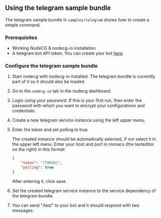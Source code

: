 ## Using the telegram sample bundle

The telegram sample bundle in `samples/telegram` shows how to create a simple command.

### Prerequisites

* Working NodeCG & nodecg-io installation
* A telegram bot API token. You can create your bot [here](https://t.me/botfather).

### Configure the telegram sample bundle

1. Start nodecg with nodecg-io installed. The telegram bundle is currently part of it so it should also be loaded.

2. Go to the `nodecg-io` tab in the nodecg dashboard.

3. Login using your password. If this is your first run, then enter the password with which you want to encrypt your configurations and credentials.

4. Create a new telegram service instance using the left upper menu.

5. Enter the token and set polling to true.

   The created instance should be automatically selected, if not select it in the upper left menu. Enter your host and port in monaco (the texteditor on the right) in this format:

   ```json
   {
       "token": "[TOKEN]",
       "polling": true 
   }
   ```

   After entering it, click save.

6. Set the created telegram service instance to the service dependency of the telegram bundle.

7. You can send "/test" to your bot and it should respond with two messages.
